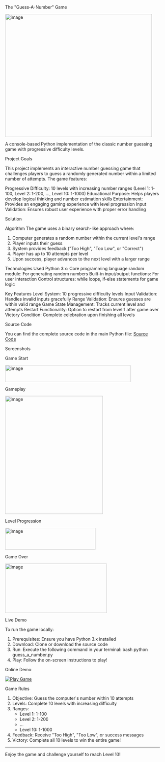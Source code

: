 The "Guess-A-Number" Game

<img width="478" height="399" alt="image" src="https://github.com/user-attachments/assets/0df83d2f-4d52-4bcc-8dbf-e00e439e854c" />

A console-based Python implementation of the classic number guessing game with progressive difficulty levels.

  Project Goals

This project implements an interactive number guessing game that challenges players to guess a randomly generated number within a limited number of attempts. The game features:

Progressive Difficulty: 10 levels with increasing number ranges (Level 1: 1-100, Level 2: 1-200, ..., Level 10: 1-1000)
Educational Purpose: Helps players develop logical thinking and number estimation skills
Entertainment: Provides an engaging gaming experience with level progression
Input Validation: Ensures robust user experience with proper error handling

  Solution

  Algorithm
The game uses a binary search-like approach where:
1. Computer generates a random number within the current level's range
2. Player inputs their guess
3. System provides feedback ("Too High", "Too Low", or "Correct")
4. Player has up to 10 attempts per level
5. Upon success, player advances to the next level with a larger range

  Technologies Used
Python 3.x: Core programming language
random module: For generating random numbers
Built-in input/output functions: For user interaction
Control structures: while loops, if-else statements for game logic

  Key Features
Level System: 10 progressive difficulty levels
Input Validation: Handles invalid inputs gracefully
Range Validation: Ensures guesses are within valid range
Game State Management: Tracks current level and attempts
Restart Functionality: Option to restart from level 1 after game over
Victory Condition: Complete celebration upon finishing all levels

  Source Code

You can find the complete source code in the main Python file:
[Source Code](guess_a_number.py)

  Screenshots

  Game Start
  
<img width="408" height="55" alt="image" src="https://github.com/user-attachments/assets/53e572a4-aa58-4016-bb53-4d574668ad0c" />

  Gameplay

<img width="318" height="383" alt="image" src="https://github.com/user-attachments/assets/c080172b-9b24-43e0-a6d1-ec25923a9444" />

  Level Progression

<img width="294" height="71" alt="image" src="https://github.com/user-attachments/assets/02cab486-5acc-4d40-9746-561e0b9494d2" />

  Game Over

<img width="331" height="160" alt="image" src="https://github.com/user-attachments/assets/d645505d-9d44-45a0-b4c2-f0957f0c0c84" />


  Live Demo

To run the game locally:

1. Prerequisites: Ensure you have Python 3.x installed
2. Download: Clone or download the source code
3. Run: Execute the following command in your terminal:
   bash
   python guess_a_number.py
4. Play: Follow the on-screen instructions to play!

  Online Demo
  
[<img alt="Play Game" src="https://github.com/user-attachments/assets/05919707-5ba1-4270-8dcc-0af505ab4527" />](https://replit.com/@vaskozaikov/GuessANumberByVasko#guess_a_number.py)

  Game Rules

1. Objective: Guess the computer's number within 10 attempts
2. Levels: Complete 10 levels with increasing difficulty
3. Ranges: 
   - Level 1: 1-100
   - Level 2: 1-200
   - ...
   - Level 10: 1-1000
4. Feedback: Receive "Too High", "Too Low", or success messages
5. Victory: Complete all 10 levels to win the entire game!

---

Enjoy the game and challenge yourself to reach Level 10!
